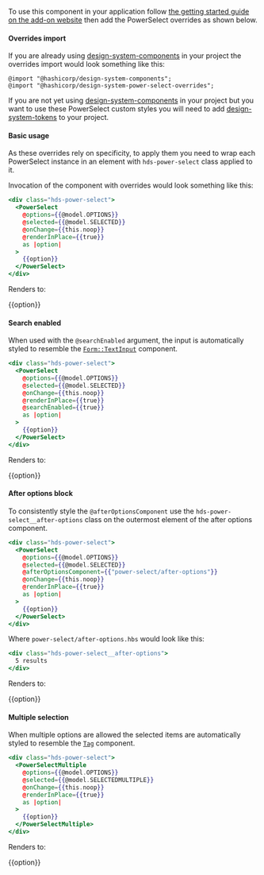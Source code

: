 To use this component in your application follow [the getting started guide on the add-on website](https://ember-power-select.com) then add the PowerSelect overrides as shown below.

#### Overrides import

If you are already using [design-system-components](https://github.com/hashicorp/design-system/blob/main/packages/components/README.md) in your project the overrides import would look something like this:

```
@import "@hashicorp/design-system-components";
@import "@hashicorp/design-system-power-select-overrides";
```

If you are not yet using [design-system-components](https://github.com/hashicorp/design-system/blob/main/packages/components/README.md) in your project but you want to use these PowerSelect custom styles you will need to add [design-system-tokens](https://github.com/hashicorp/design-system/blob/main/packages/tokens/README.md) to your project.

#### Basic usage

As these overrides rely on specificity, to apply them you need to wrap each PowerSelect instance in an element with `hds-power-select` class applied to it.

Invocation of the component with overrides would look something like this:

```handlebars
<div class="hds-power-select">
  <PowerSelect
    @options={{@model.OPTIONS}}
    @selected={{@model.SELECTED}}
    @onChange={{this.noop}}
    @renderInPlace={{true}}
    as |option|
  >
    {{option}}
  </PowerSelect>
</div>
```

Renders to:

{{option}}

#### Search enabled

When used with the `@searchEnabled` argument, the input is automatically styled to resemble the [`Form::TextInput`](/components/form/text-input/) component.

```handlebars
<div class="hds-power-select">
  <PowerSelect
    @options={{@model.OPTIONS}}
    @selected={{@model.SELECTED}}
    @onChange={{this.noop}}
    @renderInPlace={{true}}
    @searchEnabled={{true}}
    as |option|
  >
    {{option}}
  </PowerSelect>
</div>
```

Renders to:

{{option}}

#### After options block

To consistently style the `@afterOptionsComponent` use the `hds-power-select__after-options` class on the outermost element of the after options component.

```handlebars
<div class="hds-power-select">
  <PowerSelect
    @options={{@model.OPTIONS}}
    @selected={{@model.SELECTED}}
    @afterOptionsComponent={{"power-select/after-options"}}
    @onChange={{this.noop}}
    @renderInPlace={{true}}
    as |option|
  >
    {{option}}
  </PowerSelect>
</div>
```

Where `power-select/after-options.hbs` would look like this:

```handlebars
<div class="hds-power-select__after-options">
  5 results
</div>
```

Renders to:

{{option}}

#### Multiple selection

When multiple options are allowed the selected items are automatically styled to resemble the [`Tag`](/components/tag/) component.

```handlebars
<div class="hds-power-select">
  <PowerSelectMultiple
    @options={{@model.OPTIONS}}
    @selected={{@model.SELECTEDMULTIPLE}}
    @onChange={{this.noop}}
    @renderInPlace={{true}}
    as |option|
  >
    {{option}}
  </PowerSelectMultiple>
</div>
```

Renders to:

{{option}}
